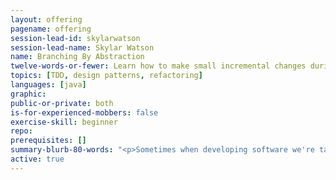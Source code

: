 ```yaml
---
layout: offering
pagename: offering
session-lead-id: skylarwatson
session-lead-name: Skylar Watson
name: Branching By Abstraction
twelve-words-or-fewer: Learn how to make small incremental changes during large refactorings.
topics: [TDD, design patterns, refactoring]
languages: [java]
graphic: 
public-or-private: both
is-for-experienced-mobbers: false
exercise-skill: beginner
repo:
prerequisites: []
summary-blurb-80-words: "<p>Sometimes when developing software we're tasked with redesigning the entire infrastructure. These changes can be a huge overhaul to our applications and introduce a lot of risk. With the flexibility of modern VCS, such as Git and Mercurial, it's tempting to create a branch while developing these changes to reduce the risk of jeopardizing other releases.</p><p>By creating a branch to house these large changes you begin to venture away from continuous integration. What if you could still continuously integrate your code when working on such refactors?</p><p>In this session, we'll take a “monolith” and extract functionality into a smaller micro-service while maintaining frequent and small commits.</p>"
active: true
---
```

